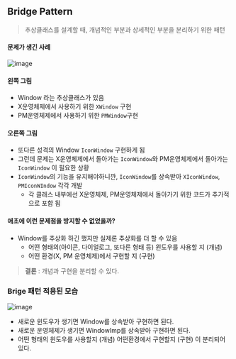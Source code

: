 ## Bridge Pattern
> 추상클래스를 설계할 때, 개념적인 부분과 상세적인 부분을 분리하기 위한 패턴

#### 문제가 생긴 사례

![image](https://user-images.githubusercontent.com/21086676/102777461-f5724800-43d3-11eb-90dd-1c72f9567d81.png)

#### 왼쪽 그림
- Window 라는 추상클래스가 있음
- X운영체제에서 사용하기 위한 `XWindow` 구현
- PM운영체제에서 사용하기 위한 `PMWindow`구현

#### 오른쪽 그림
- 또다른 성격의 Window `IconWindow` 구현하게 됨
- 그런데 문제는 X운영체제에서 돌아가는 `IconWindow`와 PM운영체제에서 돌아가는 `IconWindow` 이 필요한 상황
- `IconWindow`의 기능을 유지해야하니깐, `IconWindow`를 상속받아 `XIconWindow`, `PMIconWIndow` 각각 개발
     - 각 클래스 내부에선 X운영체제, PM운영체제에서 돌아가기 위한 코드가 추가적으로 포함 됨

#### 애초에 이런 문제점을 방지할 수 없었을까?
- Window를 추상화 하긴 했지만 실제론 추상화를 더 할 수 있음
     - 어떤 형태의(아이콘, 다이얼로그, 또다른 형태 등) 윈도우를 사용할 지 (개념)
     - 어떤 환경(X, PM 운영체제)에서 구현할 지 (구현)
> **결론** : 개념과 구현을 분리할 수 있다.

### Brige 패턴 적용된 모습
![image](https://user-images.githubusercontent.com/21086676/102779494-aa5a3400-43d7-11eb-8222-c3816534db6d.png)

- 새로운 윈도우가 생기면 Window를 상속받아 구현하면 된다.
- 새로운 운영체제가 생기면 WindowImp를 상속받아 구현하면 된다.
- 어떤 형태의 윈도우를 사용할지 (개념) 어떤환경에서 구현할지 (구현) 이 분리되어 있다.
